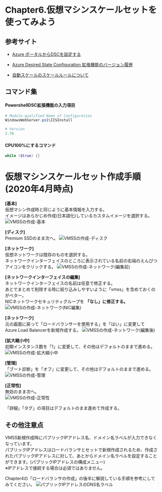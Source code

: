 # Chapter6.仮想マシンスケールセットを使ってみよう

## 参考サイト

- [Azure ポータルからDSCを設定する](https://docs.microsoft.com/ja-jp/azure/virtual-machines/extensions/dsc-overview#azure-portal-functionality)

- [Azure Desired State Configuration 拡張機能のバージョン履歴](https://docs.microsoft.com/ja-jp/powershell/scripting/dsc/getting-started/azuredscexthistory?view=powershell-7)

- [自動スケールのスケールルールについて](https://docs.microsoft.com/ja-jp/archive/blogs/jpcie/1315)

## コマンド集

#### PowershellDSC拡張機能の入力項目
```powershell
# Module-qualified Name of Configuration
WindowsWebServer.ps1\IISInstall

# Version
2.76
```

#### CPU100%にするコマンド

```powershell
while ($true) {}
```

# 仮想マシンスケールセット作成手順(2020年4月時点)

**[基本]**  
仮想マシン作成時と同じように基本情報を入力する。  
イメージはあらかじめ作成(日本語化)しているカスタムイメージを選択する。
![VMSSの作成-基本](https://user-images.githubusercontent.com/22112831/80272531-80942480-8705-11ea-95b5-44254e1975e3.png)

**[ディスク]**  
Premium SSDのまま次へ。
![VMSSの作成-ディスク](https://user-images.githubusercontent.com/22112831/80272582-f5fff500-8705-11ea-8586-0836961acaff.png)

**[ネットワーク]**  
仮想ネットワークは既存のものを選択する。  
ネットワークインターフェイスのところに表示されている名前の右端のえんぴつアイコンをクリックする。
![VMSSの作成-ネットワーク(編集前)](https://user-images.githubusercontent.com/22112831/80272842-0913c480-8708-11ea-8055-41bdfc0da4ce.png)

**[ネットワークインターフェイスの編集]**  
ネットワークインターフェイスの名前は任意で修正する。  
あとでまとめて削除する時に絞り込みしやすいように「vmss」を含めておくのがベター。  
NICネットワークセキュリティグループを **「なし」に修正する。** 
![VMSSの作成-ネットワーク(NIC編集)](https://user-images.githubusercontent.com/22112831/80272852-13ce5980-8708-11ea-8883-0a8f277a80b5.png)

**[ネットワーク]**  
元の画面に戻って「ロードバランサーを使用する」を「はい」に変更して  
Azure Load Balancerを新規作成する。
![VMSSの作成-ネットワーク(編集後)](https://user-images.githubusercontent.com/22112831/80272630-22b40c80-8706-11ea-9a1d-7fb12e818884.png)

**[拡大縮小中]**  
初期インスタンス数を「1」に変更して、その他はデフォルトのままで進める。
![VMSSの作成-拡大縮小中](https://user-images.githubusercontent.com/22112831/80272883-6871d480-8708-11ea-982d-7dbae278f826.png)

**[管理]**  
「ブート診断」を「オフ」に変更して、その他はデフォルトのままで進める。
![VMSSの作成-管理](https://user-images.githubusercontent.com/22112831/80272903-99520980-8708-11ea-883a-c5faef9cb460.png)

**[正常性]**  
無効のまま次へ。  
![VMSSの作成-正常性](https://user-images.githubusercontent.com/22112831/80272922-bb4b8c00-8708-11ea-8b21-20580e5b6478.png)

「詳細」「タグ」の項目はデフォルトのまま進めて作成する。

## その他注意点

VMSS新規作成時にパブリックIPアドレス名、ドメイン名ラベルが入力できなくなっています。  
パブリックIPアドレスはロードバランサとセットで新規作成されるため、作成されたパブリックIPアドレスに対して、あとからドメイン名ラベルを設定することができます。(パブリックIPアドレスの構成メニュー)  
※IPアドレスで接続する場合は必須ではありません。


Chapter4の「ロードバランサの作成」の後半に解説している手順を参考にしてみてください。
![パブリックIPアドレスのDNS名ラベル](https://user-images.githubusercontent.com/22112831/80273120-8b9d8380-870a-11ea-89a6-a4f5d455b1a8.png)
